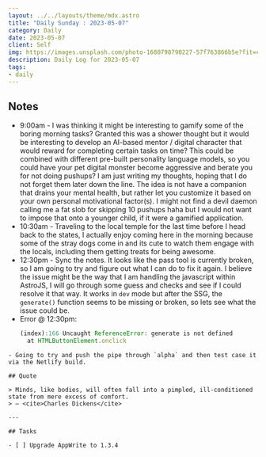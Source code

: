 ```yaml
---
layout: ../../layouts/theme/mdx.astro
title: "Daily Sunday : 2023-05-07"
category: Daily
date: 2023-05-07
client: Self
img: https://images.unsplash.com/photo-1680798790227-57f763866b5e?fit=crop&q=85&w=1400&h=700
description: Daily Log for 2023-05-07
tags:
- daily
---
```


## Notes

- 9:00am - I was thinking it might be interesting to gamify some of the boring morning tasks? Granted this was a shower thought but it would be interesting to develop an AI-based mentor / digital character that would reward for completing certain tasks on time? This could be combined with different pre-built personality language models, so you could have your pet digital monster become aggressive and berate you for not doing pushups? I am just writing my thoughts, hoping that I do not forget them later down the line. The idea is not have a companion that drains your mental health, but rather let you customize it based on your own personal motivational factor(s). I might not find a devil daemon calling me a fat slob for skipping 10 pushups haha but I would not want to impose that onto a younger child, if it were a gamified application.
- 10:30am - Traveling to the local temple for the last time before I head back to the states, I actually enjoy coming here in the morning because some of the stray dogs come in and its cute to watch them engage with the locals, including them getting treats for being awesome. 
- 12:30pm - Sync the notes. It looks like the pass tool is currently broken, so I am going to try and figure out what I can do to fix it again. I believe the issue might be the way that I am handling the javascript within AstroJS, I will go through some guess and checks and see if I could resolve it that way. It works in `dev` mode but after the SSG, the `generate()` function seems to be missing or broken, so lets see what the issue could be.
- Error @ 12:30pm: 
  ```javascript
  (index):166 Uncaught ReferenceError: generate is not defined
    at HTMLButtonElement.onclick 
```
- Going to try and push the pipe through `alpha` and then test case it via the Netlify build.

## Quote

> Minds, like bodies, will often fall into a pimpled, ill-conditioned state from mere excess of comfort.
> — <cite>Charles Dickens</cite>

---

## Tasks

- [ ] Upgrade AppWrite to 1.3.4